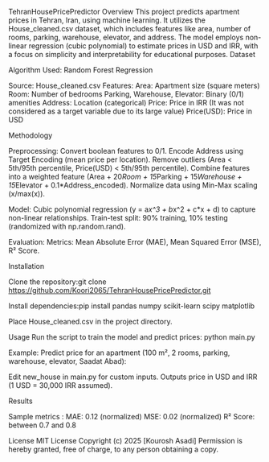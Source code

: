 
TehranHousePricePredictor
Overview
This project predicts apartment prices in Tehran, Iran, using machine learning. It utilizes the House_cleaned.csv dataset, which includes features like area, number of rooms, parking, warehouse, elevator, and address. The model employs non-linear regression (cubic polynomial) to estimate prices in USD and IRR, with a focus on simplicity and interpretability for educational purposes.
Dataset



Algorithm Used: Random Forest Regression



Source: House_cleaned.csv
Features:
Area: Apartment size (square meters)
Room: Number of bedrooms
Parking, Warehouse, Elevator: Binary (0/1) amenities
Address: Location (categorical)
Price: Price in IRR              (It was not considered as a target variable due to its large value)
Price(USD): Price in USD



Methodology

Preprocessing:
Convert boolean features to 0/1.
Encode Address using Target Encoding (mean price per location).
Remove outliers (Area < 5th/95th percentile, Price(USD) < 5th/95th percentile).
Combine features into a weighted feature (Area + 20*Room + 15*Parking + 15*Warehouse + 15*Elevator + 0.1*Address_encoded).
Normalize data using Min-Max scaling (x/max(x)).


Model:
Cubic polynomial regression (y = a*x^3 + b*x^2 + c*x + d) to capture non-linear relationships.
Train-test split: 90% training, 10% testing (randomized with np.random.rand).


Evaluation:
Metrics: Mean Absolute Error (MAE), Mean Squared Error (MSE), R² Score.




Installation

Clone the repository:git clone https://github.com/Koori2065/TehranHousePricePredictor.git


Install dependencies:pip install pandas numpy scikit-learn scipy matplotlib


Place House_cleaned.csv in the project directory.

Usage
Run the script to train the model and predict prices:
python main.py

Example: Predict price for an apartment (100 m², 2 rooms, parking, warehouse, elevator, Saadat Abad):

Edit new_house in main.py for custom inputs.
Outputs price in USD and IRR (1 USD = 30,000 IRR assumed).

Results

Sample metrics  :
MAE: 0.12 (normalized)
MSE: 0.02 (normalized)
R² Score: between 0.7 and 0.8



License
MIT License
Copyright (c) 2025 [Kourosh Asadi]
Permission is hereby granted, free of charge, to any person obtaining a copy.
